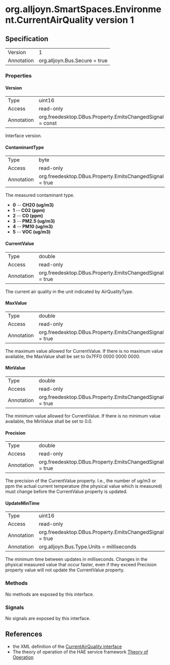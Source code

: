 # org.alljoyn.SmartSpaces.Environment.CurrentAirQuality version 1

## Specification
|                   |                                   |
|-------------------|-----------------------------------|
| Version           | 1                                 |
| Annotation        | org.alljoyn.Bus.Secure = true     |

### Properties

#### Version

|                   |                                                         |
|-------------------|---------------------------------------------------------|
| Type              | uint16                                                  |
| Access            | read-only                                               |
| Annotation        | org.freedesktop.DBus.Property.EmitsChangedSignal = const|

Interface version.

#### ContaminantType

|                   |                                                         |
|-------------------|---------------------------------------------------------|
| Type              | byte                                                    |
| Access            | read-only                                               |
| Annotation        | org.freedesktop.DBus.Property.EmitsChangedSignal = true |

The measured contaminant type.

* **0** -- **CH2O (ug/m3)**
* **1** -- **CO2 (ppm)**
* **2** -- **CO (ppm)**
* **3** -- **PM2.5 (ug/m3)**
* **4** -- **PM10 (ug/m3)**
* **5** -- **VOC (ug/m3)**

#### CurrentValue

|                   |                                                         |
|-------------------|---------------------------------------------------------|
| Type              | double                                                  |
| Access            | read-only                                               |
| Annotation        | org.freedesktop.DBus.Property.EmitsChangedSignal = true |

The current air quality in the unit indicated by AirQualityType.

#### MaxValue

|                   |                                                         |
|-------------------|---------------------------------------------------------|
| Type              | double                                                  |
| Access            | read-only                                               |
| Annotation        | org.freedesktop.DBus.Property.EmitsChangedSignal = true |

The maximum value allowed for CurrentValue.
If there is no maximum value available, the MaxValue shall
be set to 0x7FF0 0000 0000 0000.

#### MinValue

|                   |                                                         |
|-------------------|---------------------------------------------------------|
| Type              | double                                                  |
| Access            | read-only                                               |
| Annotation        | org.freedesktop.DBus.Property.EmitsChangedSignal = true |

The minimum value allowed for CurrentValue.
If there is no minimum value available, the MinValue shall
be set to 0.0.

#### Precision

|            |                                                          |
|------------|----------------------------------------------------------|
| Type       | double                                                   |
| Access     | read-only                                                |
| Annotation | org.freedesktop.DBus.Property.EmitsChangedSignal = true  |

The precision of the CurrentValue property. I.e., the number of ug/m3 or ppm the
actual current temperature (the physical value which is measured) must change
before the CurrentValue property is updated.

#### UpdateMinTime

|            |                                                          |
|------------|----------------------------------------------------------|
| Type       | uint16                                                   |
| Access     | read-only                                                |
| Annotation | org.freedesktop.DBus.Property.EmitsChangedSignal = true  |
| Annotation | org.alljoyn.Bus.Type.Units = milliseconds                |

The minimum time between updates in milliseconds.  Changes in the physical
measured value that occur faster, even if they exceed Precision property value
will not update the CurrentValue property.

### Methods

No methods are exposed by this interface.

### Signals

No signals are exposed by this interface.

## References

  * the XML definition of the [CurrentAirQuality interface](CurrentAirQuality-v1.xml)
  * The theory of operation of the HAE service framework [Theory of Operation](/org.alljoyn.SmartSpaces/theory-of-operation-v1)

